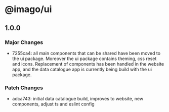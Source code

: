 # @imago/ui

## 1.0.0
### Major Changes

- 7255ca4: all main components that can be shared have been moved to the ui package. Moreover the ui package contains theming, css reset and icons. Replacement of components has been handled in the website app, and the data catalogue app is currently being build with the ui package.

### Patch Changes

- adca743: initial data catalogue build, improves to website, new components, adjust ts and eslint config
